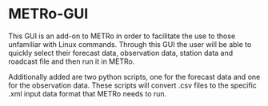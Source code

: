# METRo-GUI
This GUI is an add-on to METRo in order to facilitate the use to those unfamiliar with Linux commands. Through this GUI the user will be able to quickly select their forecast data, observation data, station data and roadcast file and then run it in METRo.

Additionally added are two python scripts, one for the forecast data and one for the observation data. These scripts will convert .csv files to the specific .xml input data format that METRo needs to run.  
